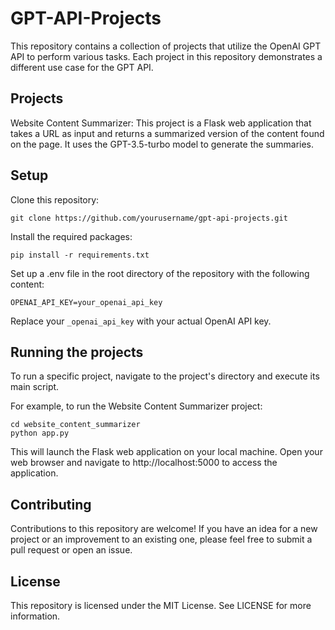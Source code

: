 # GPT-API-Projects

This repository contains a collection of projects that utilize the OpenAI GPT API to perform various tasks. Each project in this repository demonstrates a different use case for the GPT API.

## Projects

Website Content Summarizer: This project is a Flask web application that takes a URL as input and returns a summarized version of the content found on the page. It uses the GPT-3.5-turbo model to generate the summaries.
## Setup

Clone this repository:

```
git clone https://github.com/yourusername/gpt-api-projects.git
```

Install the required packages:
```
pip install -r requirements.txt
```

Set up a .env file in the root directory of the repository with the following content:

```
OPENAI_API_KEY=your_openai_api_key
```
Replace your `_openai_api_key` with your actual OpenAI API key.

## Running the projects

To run a specific project, navigate to the project's directory and execute its main script.

For example, to run the Website Content Summarizer project:

```
cd website_content_summarizer
python app.py
```

This will launch the Flask web application on your local machine. Open your web browser and navigate to http://localhost:5000 to access the application.

## Contributing

Contributions to this repository are welcome! If you have an idea for a new project or an improvement to an existing one, please feel free to submit a pull request or open an issue.

## License

This repository is licensed under the MIT License. See LICENSE for more information.